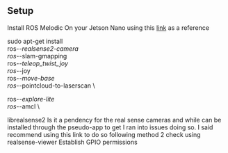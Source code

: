 # 
## Setup 
Install ROS Melodic
On your Jetson Nano using this [link](
https://www.stereolabs.com/blog/ros-and-nvidia-jetson-nano/) as a reference 
 
sudo apt-get install \
ros-*-realsense2-camera \
ros-*-slam-gmapping \
ros-*-teleop_twist_joy \
ros-*-joy \
ros-*-move-base \
ros-*-pointcloud-to-laserscan \


ros-*-explore-lite \
ros-*-amcl \

librealsense2 Is it a pendency for the real sense cameras and while can be installed through the pseudo-app to get I ran into issues doing so. I said recommend using this link to do so following method 2
check using realsense-viewer
Establish GPIO permissions